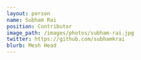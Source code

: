 ```yaml
---
layout: person
name: Subham Rai
position: Contributor
image_path: /images/photos/subham-rai.jpg
twitter: https://github.com/subhamkrai
blurb: Mesh Head
---
```

